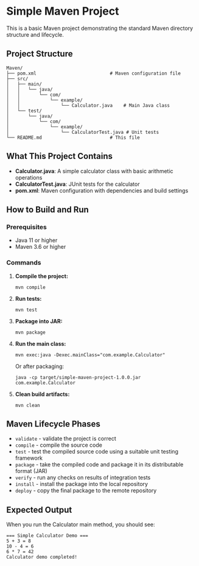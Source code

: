 # Simple Maven Project

This is a basic Maven project demonstrating the standard Maven directory structure and lifecycle.

## Project Structure
```
Maven/
├── pom.xml                           # Maven configuration file
├── src/
│   ├── main/
│   │   └── java/
│   │       └── com/
│   │           └── example/
│   │               └── Calculator.java    # Main Java class
│   └── test/
│       └── java/
│           └── com/
│               └── example/
│                   └── CalculatorTest.java # Unit tests
└── README.md                         # This file
```

## What This Project Contains

- **Calculator.java**: A simple calculator class with basic arithmetic operations
- **CalculatorTest.java**: JUnit tests for the calculator
- **pom.xml**: Maven configuration with dependencies and build settings

## How to Build and Run

### Prerequisites
- Java 11 or higher
- Maven 3.6 or higher

### Commands

1. **Compile the project:**
   ```
   mvn compile
   ```

2. **Run tests:**
   ```
   mvn test
   ```

3. **Package into JAR:**
   ```
   mvn package
   ```

4. **Run the main class:**
   ```
   mvn exec:java -Dexec.mainClass="com.example.Calculator"
   ```
   
   Or after packaging:
   ```
   java -cp target/simple-maven-project-1.0.0.jar com.example.Calculator
   ```

5. **Clean build artifacts:**
   ```
   mvn clean
   ```

## Maven Lifecycle Phases

- `validate` - validate the project is correct
- `compile` - compile the source code
- `test` - test the compiled source code using a suitable unit testing framework
- `package` - take the compiled code and package it in its distributable format (JAR)
- `verify` - run any checks on results of integration tests
- `install` - install the package into the local repository
- `deploy` - copy the final package to the remote repository

## Expected Output

When you run the Calculator main method, you should see:
```
=== Simple Calculator Demo ===
5 + 3 = 8
10 - 4 = 6
6 * 7 = 42
Calculator demo completed!
```
